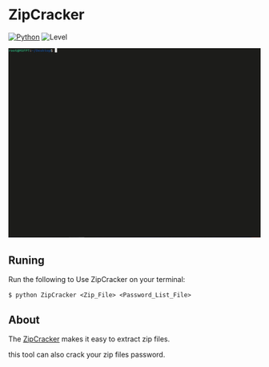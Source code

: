 # ZipCracker

[![Python](https://img.shields.io/badge/python-3.8-blue)](https://python.org)
![Level](https://img.shields.io/badge/Level-Easy-cyan)

![Demo](https://raw.githubusercontent.com/MSFPT/ZipCracker/master/demo.gif)

## Runing

Run the following to Use ZipCracker on your terminal:

```
$ python ZipCracker <Zip_File> <Password_List_File>
```

## About
The [ZipCracker](https://github.com/MSFPT/ZipCracker) makes it easy to extract zip files.

this tool can also crack your zip files password.